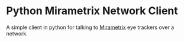 Python Mirametrix Network Client
====================================

A simple client in python for talking to [Mirametrix](http://mirametrix.com/) eye trackers over a network.
